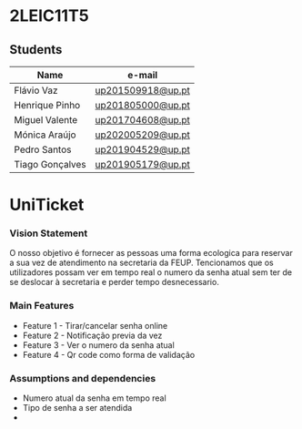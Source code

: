 # 2LEIC11T5
## Students

|      Name     |     e-mail      |
|---------------|-----------------|
|Flávio Vaz     |up201509918@up.pt|
|Henrique Pinho |up201805000@up.pt|
|Miguel Valente |up201704608@up.pt|
|Mónica Araújo  |up202005209@up.pt|
|Pedro Santos   |up201904529@up.pt|
|Tiago Gonçalves|up201905179@up.pt|




# UniTicket

### Vision Statement

O nosso objetivo é fornecer as pessoas uma forma ecologica para reservar a sua vez de atendimento na secretaria da FEUP. Tencionamos que os utilizadores possam ver em tempo real o numero da senha atual sem ter de se deslocar à secretaria e perder tempo desnecessario.


### Main Features
 - Feature 1 - Tirar/cancelar senha online 
 - Feature 2 - Notificação previa da vez
 - Feature 3 - Ver o numero da senha atual
 - Feature 4 - Qr code como forma de validação


### Assumptions and dependencies

- Numero atual da senha em tempo real
- Tipo de senha a ser atendida
- 
